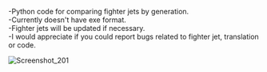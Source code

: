 -Python code for comparing fighter jets by generation.           
-Currently doesn't have exe format.          
-Fighter jets will be updated if necessary.        
-I would appreciate if you could report bugs related to fighter jet, translation or code.          

      
      
![Screenshot_201](https://github.com/baykalfurkan/fighter_jet_comparison/assets/120893520/d23f967f-18cc-49e1-87b5-53e5befcb916)
